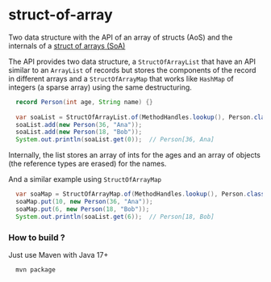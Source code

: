 # struct-of-array
Two data structure with the API of an array of structs (AoS) and the internals of a
[struct of arrays (SoA)](https://en.wikipedia.org/wiki/AoS_and_SoA)

The API provides two data structure, a `StructOfArrayList` that have an API similar to an `ArrayList`
of records but stores the components of the record in different arrays and a `StructOfArrayMap`
that works like `HashMap` of integers (a sparse array) using the same destructuring.

```java
  record Person(int age, String name) {}
  
  var soaList = StructOfArrayList.of(MethodHandles.lookup(), Person.class);
  soaList.add(new Person(36, "Ana"));
  soaList.add(new Person(18, "Bob"));
  System.out.println(soaList.get(0));  // Person[36, Ana]
```

Internally, the list stores an array of ints for the ages and an array of objects (the reference types are erased)
for the names.

And a similar example using `StructOfArrayMap`
```java
  var soaMap = StructOfArrayMap.of(MethodHandles.lookup(), Person.class);
  soaMap.put(10, new Person(36, "Ana"));
  soaMap.put(6, new Person(18, "Bob"));
  System.out.println(soaList.get(6));  // Person[18, Bob]
```


### How to build ?
Just use Maven with Java 17+
```bash
  mvn package
```




